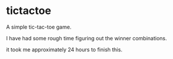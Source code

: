 # tictactoe


A simple tic-tac-toe game.

I have had some rough time figuring out the winner combinations.

it took me approximately 24 hours to finish this.

